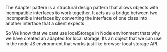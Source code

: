 The Adapter pattern is a structural design pattern that allows objects with incompatible interfaces to work together. It acts as a bridge between two incompatible interfaces by converting the interface of one class into another interface that a client expects

So We know that we cant use localStorage in Node environment thats why we have created an adapted for local storage,
Its an object that we can use in the node JS environment that works just like browser local storage API.